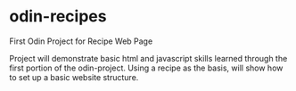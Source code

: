 # odin-recipes
First Odin Project for Recipe Web Page

Project will demonstrate basic html and javascript skills learned through the first portion of the odin-project. Using a recipe as the basis, will show how to set up a basic website structure.